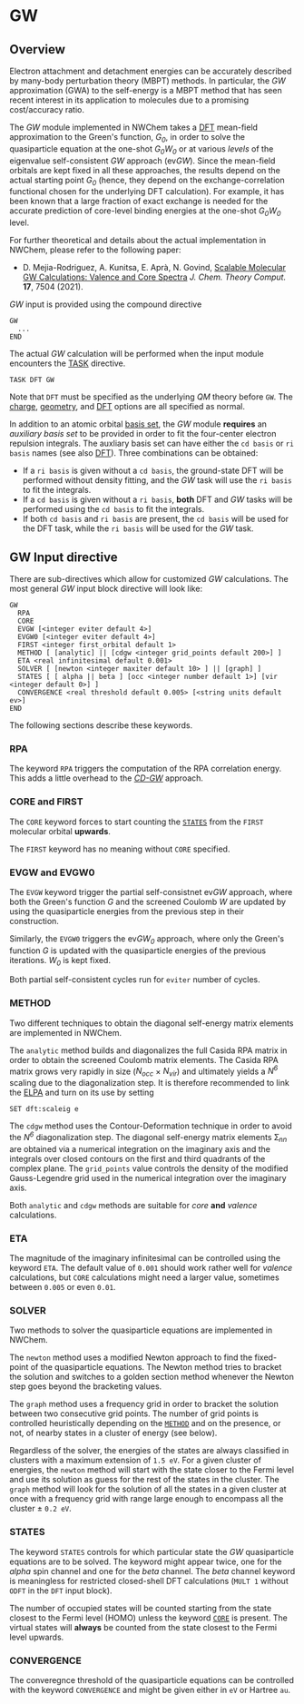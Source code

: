 # GW

## Overview

Electron attachment and detachment energies can be accurately described
by many-body perturbation theory (MBPT) methods. In particular, the 
*GW* approximation (GWA) to the self-energy is a MBPT method that has 
seen recent interest in its application to molecules due to a
promising cost/accuracy ratio.

The *GW* module implemented in NWChem takes a [DFT](Density-Functional-Theory-for-Molecules)
mean-field approximation to the Green's function, *G<sub>0</sub>*, in order to
solve the quasiparticle equation at the one-shot *G<sub>0</sub>W<sub>0</sub>* or
at various *levels* of the eigenvalue self-consistent *GW* approach (ev*GW*).
Since the mean-field orbitals are kept fixed in all these
approaches, the results depend on the actual starting
point *G<sub>0</sub>* (hence, they depend on the exchange-correlation
functional chosen for the underlying DFT calculation).
For example, it has been known that a large fraction of exact exchange
is needed for the accurate prediction of core-level binding energies at the
one-shot *G<sub>0</sub>W<sub>0</sub>* level.

For further theoretical and details about the actual implementation in
NWChem, please refer to the following paper:

  - D. Mejia-Rodriguez, A. Kunitsa, E. Apr&agrave;, N. Govind,
    [Scalable Molecular GW Calculations: Valence and Core Spectra](https://doi.org/10.1021/acs.jctc.1c00738)
    *J. Chem. Theory Comput.* **17**, 7504 (2021).


*GW* input is provided using the compound directive

```
GW
  ...
END
```

The actual *GW* calculation will be performed when the 
input module encounters the [TASK](TASK.md) directive.

```
TASK DFT GW
```

Note that `DFT` must be specified as the underlying *QM* theory before 
`GW`. The [charge](Charge.md), [geometry](Geometry.md), and 
[DFT](Density-Functional-Theory-for-Molecules.md) options are all specified as
normal. 

In addition to an atomic orbital [basis set](Basis.md), the *GW* module **requires** 
an *auxiliary basis set* to be provided in order to fit the four-center 
electron repulsion integrals. The auxliary basis set can have either the
 `cd basis` or `ri basis` names (see also [DFT](Density-Functional-Theory-for-Molecules#specification-of-basis-sets-for-the-dft-module)). Three combinations can be obtained:

  - If a `ri basis` is given without a `cd basis`,
    the ground-state DFT will be performed without density fitting,
    and the *GW* task will use the `ri basis` to fit the integrals.
  - If a `cd basis` is given without a `ri basis`,
    **both** DFT and *GW* tasks will be performed using the 
    `cd basis` to fit the integrals.
  - If both `cd basis` and `ri basis` are present, the `cd basis` will be used
    for the DFT task, while the `ri basis` will be used
    for the *GW* task.

## GW Input directive

There are sub-directives which allow for customized *GW* calculations.
The most general *GW* input block directive will look like:

```
GW
  RPA 
  CORE
  EVGW [<integer eviter default 4>]
  EVGW0 [<integer eviter default 4>]
  FIRST <integer first_orbital default 1>
  METHOD [ [analytic] || [cdgw <integer grid_points default 200>] ]
  ETA <real infinitesimal default 0.001> 
  SOLVER [ [newton <integer maxiter default 10> ] || [graph] ]
  STATES [ [ alpha || beta ] [occ <integer number default 1>] [vir <integer default 0>] ]
  CONVERGENCE <real threshold default 0.005> [<string units default ev>]
END
```

The following sections describe these keywords.

### RPA

The keyword `RPA` triggers the computation of the RPA correlation energy.
This adds a little overhead to the [*CD-GW*](#method) approach.

### CORE and FIRST

The `CORE` keyword forces to start counting the [`STATES`](#states)
from the `FIRST` molecular orbital **upwards**. 

The `FIRST` keyword has no meaning without `CORE` specified.

### EVGW and EVGW0

The `EVGW` keyword trigger the partial self-consistnet ev*GW* approach,
where both the Green's function *G* and the screened Coulomb *W* are updated
by using the quasiparticle energies from the previous step in their 
construction. 

Similarly, the `EVGW0` triggers the ev*GW<sub>0</sub>* approach, where
only the Green's function *G* is updated with the quasiparticle energies
of the previous iterations. *W<sub>0</sub>* is kept fixed.

Both partial self-consistent cycles run for `eviter` number of cycles.

### METHOD

Two different techniques to obtain the diagonal self-energy
matrix elements are implemented in NWChem. 

The `analytic` method builds and diagonalizes the full Casida RPA matrix
in order to obtain the screened Coulomb matrix elements. The Casida RPA
matrix grows very rapidly in size (*N<sub>occ</sub>* &times; *N<sub>vir</sub>*)
and ultimately yields a *N<sup>6</sup>* scaling due to the diagonalization step.
It is therefore recommended to link the [ELPA](https://elpa.mpcdf.mpg.de/)
and turn on its use by setting

```
SET dft:scaleig e
```

The `cdgw` method uses the Contour-Deformation technique in order to
avoid the *N<sup>6</sup>* diagonalization step. The diagonal self-energy
matrix elements &#x01A9;<sub>*nn*</sub> are obtained via a numerical
integration on the imaginary axis and the integrals over closed contours
on the first and third quadrants of the complex plane. The `grid_points`
value controls  the density of the modified Gauss-Legendre grid used
in the numerical integration over the imaginary axis.

Both `analytic` and `cdgw` methods are suitable for *core* **and**
*valence* calculations.

### ETA

The magnitude of the imaginary infinitesimal can be controlled using the
keyword `ETA`. The default value of `0.001` should work rather well
for *valence* calculations, but `CORE` calculations might need a
larger value, sometimes between `0.005` or even `0.01`.

### SOLVER

Two methods to solver the quasiparticle equations are implemented
in NWChem. 

The `newton` method uses a modified Newton approach to find the fixed-point
of the quasiparticle equations. The Newton method tries to bracket the
solution and switches to a golden section method whenever the Newton step goes
beyond the bracketing values.

The `graph` method uses a frequency grid in order to bracket the solution
between two consecutive grid points. The number of grid points is controlled 
heuristically depending on the [`METHOD`](#method)
and on the presence, or not, of nearby states in a cluster
of energy (see below).

Regardless of the solver, the energies of the states are always
classified in clusters with a maximum extension of `1.5 eV`. For
a given cluster of energies, the
`newton` method will start with the state closer to the Fermi level
and use its solution as guess for the rest of the states in the cluster.
The `graph` method will look for the solution of all the states
in a given cluster at once with a frequency grid with range large 
enough to encompass all the cluster &plusmn; `0.2 eV`.

### STATES

The keyword `STATES` controls for which particular state
the *GW* quasiparticle equations are to be solved. The
keyword might appear twice, one for the *alpha* spin channel
and one for the *beta* channel. The *beta* channel keyword is
meaningless for restricted closed-shell DFT calculations 
(`MULT 1` without `ODFT` in the `DFT` input block).

The number of occupied states will be counted starting from the 
state closest to the Fermi level (HOMO) unless the keyword
[`CORE`](#core-and-first) is present. The virtual states will **always**
be counted from the state closest to the Fermi level upwards.


### CONVERGENCE

The converegnce threshold of the quasiparticle equations can
be controlled with the keyword `CONVERGENCE` and might be
given either in `eV` or Hartree `au`.
